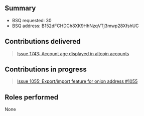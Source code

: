## Summary


 - BSQ requested: 30
 - BSQ address: B152dFCHDCh8XK9HhNzqVTj3mwp28XfshUC


## Contributions delivered

>  [Issue 1743: Account age displayed in altcoin accounts](https://github.com/bisq-network/bisq/issues/1743)


## Contributions in progress

>  [Issue 1055: Export/import feature for onion address #1055](https://github.com/bisq-network/bisq/issues/1055)



## Roles performed

None
